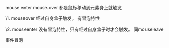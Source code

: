 mouse.enter mouse.over 都是鼠标移动到元素身上就触发

  \1. mouseover 经过自身盒子触发， 有冒泡特性

  \2. mouseenter 没有冒泡特性，只有经过自身盒子时才会触发。 同mouseleave

事件冒泡